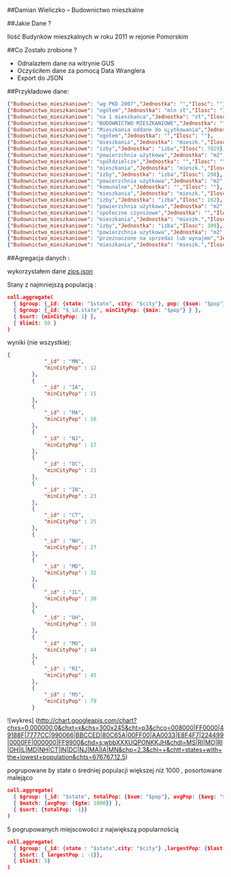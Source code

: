 ##Damian Wieliczko – Budownictwo mieszkalne

##Jakie Dane ?

Ilość Budynków mieszkalnych w roku 2011 w rejonie Pomorskim

##Co Zostało zrobione ?

* Odnalazłem dane na witrynie GUS
* Oczyściłem dane za pomocą Data Wranglera
* Export do JSON

##Przykładowe dane: 

```json
{"Budownictwo_mieszkaniowe": "wg PKD 2007","Jednostka": "","Ilosc": ""},
{"Budownictwo_mieszkaniowe": "ogółem","Jednostka": "mln zł","Ilosc": "14357,4"},
{"Budownictwo_mieszkaniowe": "na 1 mieszkańca","Jednostka": "zł","Ilosc": 28474},
{"Budownictwo_mieszkaniowe": "BUDOWNICTWO MIESZKANIOWE","Jednostka": "","Ilosc": ""},
{"Budownictwo_mieszkaniowe": "Mieszkania oddane do u¿ytkowania","Jednostka": "","Ilosc": ""},
{"Budownictwo_mieszkaniowe": "ogółem","Jednostka": "","Ilosc": ""},
{"Budownictwo_mieszkaniowe": "mieszkania","Jednostka": "mieszk.","Ilosc": 1551},
{"Budownictwo_mieszkaniowe": "izby","Jednostka": "izba","Ilosc": 7029},
{"Budownictwo_mieszkaniowe": "powierzchnia użytkowa","Jednostka": "m2","Ilosc": 163848},
{"Budownictwo_mieszkaniowe": "spółdzielcze","Jednostka": "","Ilosc": ""},
{"Budownictwo_mieszkaniowe": "mieszkania","Jednostka": "mieszk.","Ilosc": 77},
{"Budownictwo_mieszkaniowe": "izby","Jednostka": "izba","Ilosc": 298},
{"Budownictwo_mieszkaniowe": "powierzchnia użytkowa","Jednostka": "m2","Ilosc": 3754},
{"Budownictwo_mieszkaniowe": "komunalne","Jednostka": "","Ilosc": ""},
{"Budownictwo_mieszkaniowe": "mieszkania","Jednostka": "mieszk.","Ilosc": 54},
{"Budownictwo_mieszkaniowe": "izby","Jednostka": "izba","Ilosc": 162},
{"Budownictwo_mieszkaniowe": "powierzchnia użytkowa","Jednostka": "m2","Ilosc": 2620},
{"Budownictwo_mieszkaniowe": "społeczne czynszowe","Jednostka": "","Ilosc": ""},
{"Budownictwo_mieszkaniowe": "mieszkania","Jednostka": "mieszk.","Ilosc": 117},
{"Budownictwo_mieszkaniowe": "izby","Jednostka": "izba","Ilosc": 309},
{"Budownictwo_mieszkaniowe": "powierzchnia użytkowa","Jednostka": "m2","Ilosc": 5930},
{"Budownictwo_mieszkaniowe": "przeznaczone na sprzedaż lub wynajem","Jednostka": "","Ilosc": ""},
{"Budownictwo_mieszkaniowe": "mieszkania","Jednostka": "mieszk.","Ilosc": 249},
```

##Agregacja danych : 

wykorzystałem dane [zips.json](http://media.mongodb.org/zips.json)

Stany z najmniejszą populacją : 
```json
coll.aggregate(
  { $group: {_id: {state: "$state", city: "$city"}, pop: {$sum: "$pop"}} },
  { $group: {_id: "$_id.state", minCityPop: {$min: "$pop"} } },
  { $sort: {minCityPop: 1} },
  { $limit: 50 }
)
```
wyniki (nie wszystkie): 

```json
{
			"_id" : "MN",
			"minCityPop" : 12
		},
		{
			"_id" : "IA",
			"minCityPop" : 15
		},
		{
			"_id" : "MA",
			"minCityPop" : 16
		},
		{
			"_id" : "NJ",
			"minCityPop" : 17
		},
		{
			"_id" : "DC",
			"minCityPop" : 21
		},
		{
			"_id" : "IN",
			"minCityPop" : 23
		},
		{
			"_id" : "CT",
			"minCityPop" : 25
		},
		{
			"_id" : "NH",
			"minCityPop" : 27
		},
		{
			"_id" : "MD",
			"minCityPop" : 32
		},
		{
			"_id" : "IL",
			"minCityPop" : 38
		},
		{
			"_id" : "OH",
			"minCityPop" : 38
		},
		{
			"_id" : "MO",
			"minCityPop" : 44
		},
		{
			"_id" : "RI",
			"minCityPop" : 45
		},
		{
			"_id" : "MS",
			"minCityPop" : 79
		}
```

![wykres] (http://chart.googleapis.com/chart?chxs=0,000000,0&chxt=x&chs=300x245&cht=p3&chco=008000|FF0000|49188F|7777CC|990066|BBCCED|80C65A|00FF00|AA0033|E8F4F7|224499|0000FF|000000|FF9900&chd=s:wbbXXXUQPONKKJH&chdl=MS|RI|MO|RI|OH|IL|MD|NH|CT|IN|DC|NJ|MA|IA|MN&chp=2.3&chl=+&chtt=states+with+the+lowest+population&chts=676767,12.5)

pogrupowane by state o średniej populacji większej niż 1000 , posortowane malejąco

```json
coll.aggregate(
  { $group: {_id: "$state", totalPop: {$sum: "$pop"}, avgPop: {$avg: "$pop"}} },
  { $match: {avgPop: {$gte: 1000}} },
  { $sort: {totalPop: -1}}
)
```
5 pogrupowanych miejscowości z największą popularnością 

```json
coll.aggregate(
  { $group: {_id: {state : "$state",city: "$city"} ,largestPop: {$last: "$pop"}} },
  { $sort: { largestPop : -1}},
  { $limit: 5}
)
```

